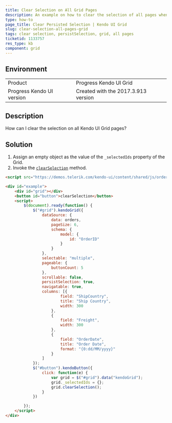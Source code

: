 ```yaml
---
title: Clear Selection on All Grid Pages
description: An example on how to clear the selection of all pages when the persistSelection property is set to true in the Kendo UI Grid.
type: how-to
page_title: Clear Persisted Selection | Kendo UI Grid
slug: clear-selection-all-pages-grid
tags: clear selection, persistSelection, grid, all pages
ticketid: 1133757
res_type: kb
component: grid
---
```


## Environment

<table>
 <tr>
  <td>Product</td>
  <td>Progress Kendo UI Grid</td>
 </tr>
 <tr>
  <td>Progress Kendo UI version</td>
  <td>Created with the 2017.3.913 version</td>
 </tr>
</table>

## Description

How can I clear the selection on all Kendo UI Grid pages?

## Solution

1. Assign an empty object as the value of the `_selectedIds` property of the Grid.
1. Invoke the [`clearSelection`](https://docs.telerik.com/kendo-ui/api/javascript/ui/grid#methods-clearSelection) method.

```html
<script src="https://demos.telerik.com/kendo-ui/content/shared/js/orders.js"></script>

<div id="example">
    <div id="grid"></div>
    <button id="button">clearSelection</button>
    <script>
        $(document).ready(function() {
            $("#grid").kendoGrid({
                dataSource: {
                    data: orders,
                    pageSize: 6,
                    schema: {
                        model: {
                            id: "OrderID"
                        }
                    }
                },
                selectable: "multiple",
                pageable: {
                    buttonCount: 5
                },
                scrollable: false,
                persistSelection: true,
                navigatable: true,
                columns: [{
                        field: "ShipCountry",
                        title: "Ship Country",
                        width: 300
                    },
                    {
                        field: "Freight",
                        width: 300
                    },
                    {
                        field: "OrderDate",
                        title: "Order Date",
                        format: "{0:dd/MM/yyyy}"
                    }
                ]
            });
            $("#button").kendoButton({
                click: function(e) {
                    var grid = $("#grid").data("kendoGrid");
                    grid._selectedIds = {};
                    grid.clearSelection();
                }
            })

        });
    </script>
</div>
```
